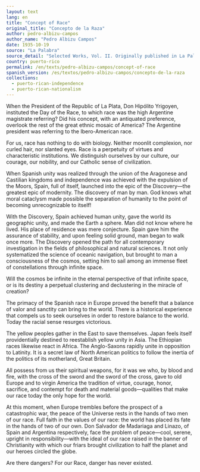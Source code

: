 ```yaml
---
layout: text
lang: en
title: "Concept of Race"
original_title: "Concepto de la Raza"
author: pedro-albizu-campos
author_name: "Pedro Albizu Campos"
date: 1935-10-19
source: "La Palabra"
source_detail: "Selected Works, Vol. II. Originally published in La Palabra"
country: puerto-rico
permalink: /en/texts/pedro-albizu-campos/concept-of-race
spanish_version: /es/textos/pedro-albizu-campos/concepto-de-la-raza
collections:
  - puerto-rican-independence
  - puerto-rican-nationalism
---
```


When the President of the Republic of La Plata, Don Hipólito Yrigoyen, instituted the Day of the Race, to which race was the high Argentine magistrate referring? Did his concept, with an antiquated preference, overlook the rest of the great ethnic mosaic of America? The Argentine president was referring to the Ibero-American race.

For us, race has nothing to do with biology. Neither moonlit complexion, nor curled hair, nor slanted eyes. Race is a perpetuity of virtues and characteristic institutions. We distinguish ourselves by our culture, our courage, our nobility, and our Catholic sense of civilization.

When Spanish unity was realized through the union of the Aragonese and Castilian kingdoms and independence was achieved with the expulsion of the Moors, Spain, full of itself, launched into the epic of the Discovery—the greatest epic of modernity. The discovery of man by man. God knows what moral cataclysm made possible the separation of humanity to the point of becoming unrecognizable to itself!

With the Discovery, Spain achieved human unity, gave the world its geographic unity, and made the Earth a sphere. Man did not know where he lived. His place of residence was mere conjecture. Spain gave him the assurance of stability, and upon feeling solid ground, man began to walk once more. The Discovery opened the path for all contemporary investigation in the fields of philosophical and natural sciences. It not only systematized the science of oceanic navigation, but brought to man a consciousness of the cosmos, setting him to sail among an immense fleet of constellations through infinite space.

Will the cosmos be infinite in the eternal perspective of that infinite space, or is its destiny a perpetual clustering and declustering in the miracle of creation?

The primacy of the Spanish race in Europe proved the benefit that a balance of valor and sanctity can bring to the world. There is a historical experience that compels us to seek ourselves in order to restore balance to the world. Today the racial sense resurges victorious.

The yellow peoples gather in the East to save themselves. Japan feels itself providentially destined to reestablish yellow unity in Asia. The Ethiopian races likewise react in Africa. The Anglo-Saxons rapidly unite in opposition to Latinity. It is a secret law of North American politics to follow the inertia of the politics of its motherland, Great Britain.

All possess from us their spiritual weapons, for it was we who, by blood and fire, with the cross of the sword and the sword of the cross, gave to old Europe and to virgin America the tradition of virtue, courage, honor, sacrifice, and contempt for death and material goods—qualities that make our race today the only hope for the world.

At this moment, when Europe trembles before the prospect of a catastrophic war, the peace of the Universe rests in the hands of two men of our race. Full faith in the values of our race: the world has placed its fate in the hands of two of our own. Don Salvador de Madariaga and Linazo, of Spain and Argentina respectively, face the problem of peace—cool, serene, upright in responsibility—with the ideal of our race raised in the banner of Christianity with which our friars brought civilization to half the planet and our heroes circled the globe.

Are there dangers? For our Race, danger has never existed.
